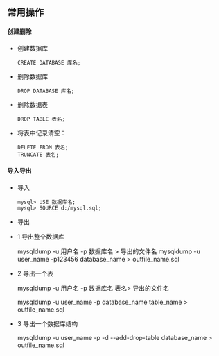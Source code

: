 ## 常用操作

#### 创建删除 

- 创建数据库

      CREATE DATABASE 库名;

- 删除数据库

      DROP DATABASE 库名;

- 删除数据表

      DROP TABLE 表名;

- 将表中记录清空：

      DELETE FROM 表名;
      TRUNCATE 表名;

#### 导入导出

- 导入

      mysql> USE 数据库名;
      mysql> SOURCE d:/mysql.sql;
      
- 导出 

- 1 导出整个数据库

    mysqldump -u 用户名 -p 数据库名 > 导出的文件名
    mysqldump -u user_name -p123456 database_name > outfile_name.sql

- 2 导出一个表

    mysqldump -u 用户名 -p 数据库名 表名> 导出的文件名

    mysqldump -u user_name -p database_name table_name > outfile_name.sql

- 3 导出一个数据库结构

    mysqldump -u user_name -p -d --add-drop-table database_name > outfile_name.sql

